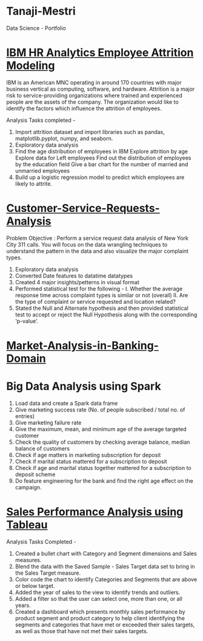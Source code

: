 # Tanaji-Mestri
Data Science - Portfolio

# [IBM HR Analytics Employee Attrition Modeling](https://github.com/tanajimestri/IBM-Emp-Attrition---LogisticRegression)

IBM is an American MNC operating in around 170 countries with major business vertical as computing, software, and hardware. Attrition is a major risk to service-providing organizations where trained and experienced people are the assets of the company. The organization would like to identify the factors which influence the attrition of employees.

Analysis Tasks completed -

1. Import attrition dataset and import libraries such as pandas, matplotlib.pyplot, numpy, and seaborn.
2. Exploratory data analysis
3. Find the age distribution of employees in IBM Explore attrition by age Explore data for Left employees Find out the distribution of employees by the education field Give a bar chart for the number of married and unmarried employees
4. Build up a logistic regression model to predict which employees are likely to attrite.

# [Customer-Service-Requests-Analysis](https://github.com/tanajimestri/Customer-Service-Requests-Analysis)

Problem Objective : Perform a service request data analysis of New York City 311 calls. You will focus on the data wrangling techniques to understand the pattern in the data and also visualize the major complaint types.
1. Exploratory data analysis
2. Converted Date features to datatime datatypes
3. Created 4 major insights/petterns in visual format
4. Performed statistical test for the following - 
   I. Whether the average response time across complaint types is similar or not (overall)
   II. Are the type of complaint or service requested and location related?
5. Stated the Null and Alternate hypothesis and then provided statistical test to accept or reject the Null Hypothesis along with the corresponding ‘p-value’.

# [Market-Analysis-in-Banking-Domain](https://github.com/tanajimestri/Market-Analysis-in-Banking-Domain)
# Big Data Analysis using Spark
1. Load data and create a Spark data frame
2. Give marketing success rate (No. of people subscribed / total no. of entries)
3. Give marketing failure rate
4. Give the maximum, mean, and minimum age of the average targeted customer
5. Check the quality of customers by checking average balance, median balance of customers
6. Check if age matters in marketing subscription for deposit
7. Check if marital status mattered for a subscription to deposit
8. Check if age and marital status together mattered for a subscription to deposit scheme
9. Do feature engineering for the bank and find the right age effect on the campaign.

# [Sales Performance Analysis using Tableau](https://github.com/tanajimestri/Sales-Performance-Analysis)
Analysis Tasks Completed -
1. Created a bullet chart with Category and Segment dimensions and Sales measures.
2. Blend the data with the Saved Sample - Sales Target data set to bring in the Sales Target measure.
3. Color code the chart to identify Categories and Segments that are above or below target.
4. Added the year of sales to the view to identify trends and outliers.
5. Added a filter so that the user can select one, more than one, or all years.
6. Created a dashboard which presents monthly sales performance by product segment and product category to help client identifying the segments and categories that have met or    exceeded their sales targets, as well as those that have not met their sales targets.
